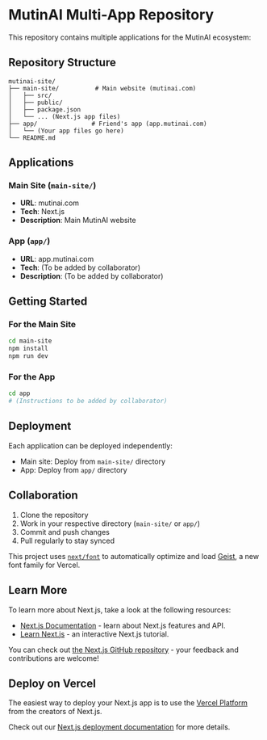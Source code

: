 # MutinAI Multi-App Repository

This repository contains multiple applications for the MutinAI ecosystem:

## Repository Structure

```
mutinai-site/
├── main-site/          # Main website (mutinai.com)
│   ├── src/
│   ├── public/
│   ├── package.json
│   └── ... (Next.js app files)
├── app/               # Friend's app (app.mutinai.com)
│   └── (Your app files go here)
└── README.md
```

## Applications

### Main Site (`main-site/`)
- **URL**: mutinai.com
- **Tech**: Next.js
- **Description**: Main MutinAI website

### App (`app/`)
- **URL**: app.mutinai.com
- **Tech**: (To be added by collaborator)
- **Description**: (To be added by collaborator)

## Getting Started

### For the Main Site
```bash
cd main-site
npm install
npm run dev
```

### For the App
```bash
cd app
# (Instructions to be added by collaborator)
```

## Deployment

Each application can be deployed independently:
- Main site: Deploy from `main-site/` directory
- App: Deploy from `app/` directory

## Collaboration

1. Clone the repository
2. Work in your respective directory (`main-site/` or `app/`)
3. Commit and push changes
4. Pull regularly to stay synced

This project uses [`next/font`](https://nextjs.org/docs/app/building-your-application/optimizing/fonts) to automatically optimize and load [Geist](https://vercel.com/font), a new font family for Vercel.

## Learn More

To learn more about Next.js, take a look at the following resources:

- [Next.js Documentation](https://nextjs.org/docs) - learn about Next.js features and API.
- [Learn Next.js](https://nextjs.org/learn) - an interactive Next.js tutorial.

You can check out [the Next.js GitHub repository](https://github.com/vercel/next.js) - your feedback and contributions are welcome!

## Deploy on Vercel

The easiest way to deploy your Next.js app is to use the [Vercel Platform](https://vercel.com/new?utm_medium=default-template&filter=next.js&utm_source=create-next-app&utm_campaign=create-next-app-readme) from the creators of Next.js.

Check out our [Next.js deployment documentation](https://nextjs.org/docs/app/building-your-application/deploying) for more details.
